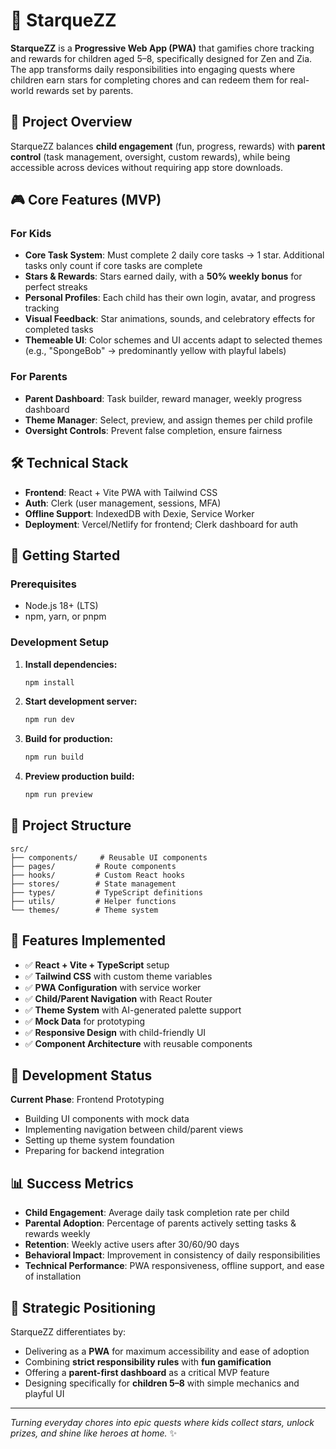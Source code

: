 # 🌟 StarqueZZ

**StarqueZZ** is a **Progressive Web App (PWA)** that gamifies chore tracking and rewards for children aged 5–8, specifically designed for Zen and Zia. The app transforms daily responsibilities into engaging quests where children earn stars for completing chores and can redeem them for real-world rewards set by parents.

## 🎯 Project Overview

StarqueZZ balances **child engagement** (fun, progress, rewards) with **parent control** (task management, oversight, custom rewards), while being accessible across devices without requiring app store downloads.

## 🎮 Core Features (MVP)

### For Kids
- **Core Task System**: Must complete 2 daily core tasks → 1 star. Additional tasks only count if core tasks are complete
- **Stars & Rewards**: Stars earned daily, with a **50% weekly bonus** for perfect streaks
- **Personal Profiles**: Each child has their own login, avatar, and progress tracking
- **Visual Feedback**: Star animations, sounds, and celebratory effects for completed tasks
- **Themeable UI**: Color schemes and UI accents adapt to selected themes (e.g., "SpongeBob" → predominantly yellow with playful labels)

### For Parents
- **Parent Dashboard**: Task builder, reward manager, weekly progress dashboard
- **Theme Manager**: Select, preview, and assign themes per child profile
- **Oversight Controls**: Prevent false completion, ensure fairness

## 🛠️ Technical Stack

- **Frontend**: React + Vite PWA with Tailwind CSS
- **Auth**: Clerk (user management, sessions, MFA)
- **Offline Support**: IndexedDB with Dexie, Service Worker
- **Deployment**: Vercel/Netlify for frontend; Clerk dashboard for auth

## 🚀 Getting Started

### Prerequisites
- Node.js 18+ (LTS)
- npm, yarn, or pnpm

### Development Setup

1. **Install dependencies:**
   ```bash
   npm install
   ```

2. **Start development server:**
   ```bash
   npm run dev
   ```

3. **Build for production:**
   ```bash
   npm run build
   ```

4. **Preview production build:**
   ```bash
   npm run preview
   ```

## 📁 Project Structure

```
src/
├── components/     # Reusable UI components
├── pages/         # Route components
├── hooks/         # Custom React hooks
├── stores/        # State management
├── types/         # TypeScript definitions
├── utils/         # Helper functions
└── themes/        # Theme system
```

## 🎨 Features Implemented

- ✅ **React + Vite + TypeScript** setup
- ✅ **Tailwind CSS** with custom theme variables
- ✅ **PWA Configuration** with service worker
- ✅ **Child/Parent Navigation** with React Router
- ✅ **Theme System** with AI-generated palette support
- ✅ **Mock Data** for prototyping
- ✅ **Responsive Design** with child-friendly UI
- ✅ **Component Architecture** with reusable components

## 🎯 Development Status

**Current Phase**: Frontend Prototyping
- Building UI components with mock data
- Implementing navigation between child/parent views
- Setting up theme system foundation
- Preparing for backend integration

## 📊 Success Metrics

- **Child Engagement**: Average daily task completion rate per child
- **Parental Adoption**: Percentage of parents actively setting tasks & rewards weekly
- **Retention**: Weekly active users after 30/60/90 days
- **Behavioral Impact**: Improvement in consistency of daily responsibilities
- **Technical Performance**: PWA responsiveness, offline support, and ease of installation

## 🎯 Strategic Positioning

StarqueZZ differentiates by:
- Delivering as a **PWA** for maximum accessibility and ease of adoption
- Combining **strict responsibility rules** with **fun gamification**
- Offering a **parent-first dashboard** as a critical MVP feature
- Designing specifically for **children 5–8** with simple mechanics and playful UI

---

*Turning everyday chores into epic quests where kids collect stars, unlock prizes, and shine like heroes at home.* ✨